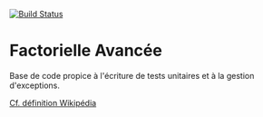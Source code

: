 [![Build Status](https://travis-ci.org/STEPHANE50/FactorielleAvancee.svg?branch=init)](https://travis-ci.org/STEPHANE50/FactorielleAvancee)

# Factorielle Avancée

Base de code propice à l'écriture de tests unitaires et à la gestion d'exceptions.

[Cf. définition Wikipédia](https://fr.wikipedia.org/wiki/Factorielle)
